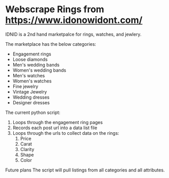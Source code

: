 # Webscrape Rings from https://www.idonowidont.com/

IDNID is a 2nd hand marketpalce for rings, watches, and jewlery.

The marketplace has the below categories:
  - Engagement rings
  - Loose diamonds
  - Men's wedding bands
  - Women's wedding bands
  - Men's watches
  - Women's watches
  - Fine jewelry
  - Vintage Jewelry
  - Wedding dresses
  - Designer dresses

The current python script:
1. Loops through the engagement ring pages
1. Records each post url into a data list file
1. Loops through the urls to collect data on the rings:
    1. Price
    1. Carat
    1. Clarity
    1. Shape
    1. Color

Future plans
The script will pull listings from all categories and all attributes.
  
